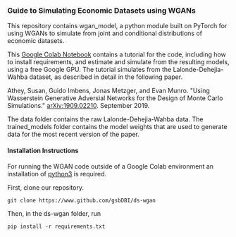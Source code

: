 ### Guide to Simulating Economic Datasets using WGANs

This repository contains wgan_model, a python module built on PyTorch for using WGANs to simulate from joint and conditional distributions of economic datasets. 

This [Google Colab Notebook](https://colab.research.google.com/drive/17E1wnXLktkwc-QAm8X5I42zKgqEEDm95) contains a tutorial for the code, including how to install requirements, and estimate and simulate from the resulting models, using a free Google GPU. The tutorial simulates from the Lalonde-Dehejia-Wahba dataset, as described in detail in the following paper. 

Athey, Susan, Guido Imbens, Jonas Metzger, and Evan Munro. 
"Using Wasserstein Generative Adversial Networks for the Design of Monte Carlo Simulations."
[arXiv:1909.02210](https://arxiv.org/abs/1909.02210). September 2019. 

The data folder contains the raw Lalonde-Dehejia-Wahba data. The trained_models folder contains the model weights that are used to generate data for the most recent version of the paper. 

#### Installation Instructions

For running the WGAN code outside of a Google Colab environment an installation of [python3](https://www.python.org/downloads/) is required. 

First, clone our repository. 
``` 
git clone https://www.github.com/gsbDBI/ds-wgan 
``` 

Then, in the ds-wgan folder, run 
``` 
pip install -r requirements.txt 
```

